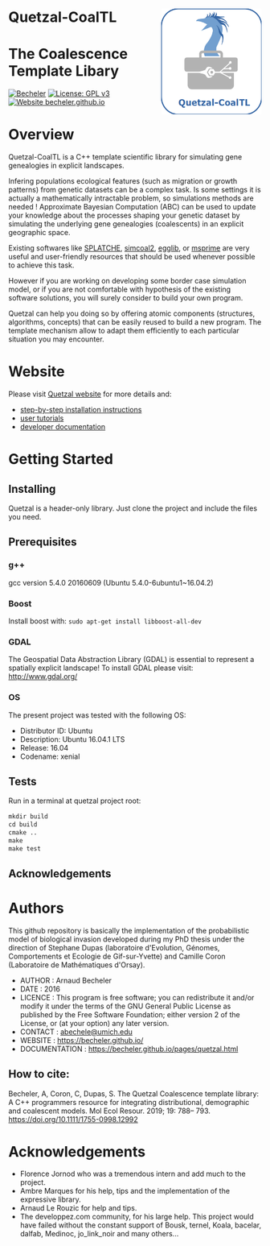 # Quetzal-CoalTL <img align="right" width="200" src="https://github.com/Becheler/Becheler.github.io/blob/master/draw/logos/quetzal.png">
# The Coalescence Template Libary

[![Becheler](https://circleci.com/gh/Becheler/quetzal.svg?style=shield)](https://app.circleci.com/pipelines/github/Becheler)
[![License: GPL v3](https://img.shields.io/badge/License-GPL%20v3-blue.svg)](https://www.gnu.org/licenses/gpl-3.0)
[![Website becheler.github.io](https://img.shields.io/website-up-down-green-red/https/becheler.github.io.svg)](https://becheler.github.io/pages/quetzal.html)

# Overview

Quetzal-CoalTL is a C++ template scientific library for simulating gene genealogies in explicit landscapes.

Infering populations ecological features (such as migration or growth patterns) from genetic datasets can be a complex task. Is some settings it is actually a mathematically intractable problem, so simulations methods are needed ! Approximate Bayesian Computation (ABC) can be used to update your knowledge about the processes shaping your genetic dataset by simulating the underlying gene genealogies (coalescents) in an explicit geographic space.

Existing softwares like [SPLATCHE](http://splatche.com/), [simcoal2](http://cmpg.unibe.ch/software/simcoal2/), [egglib](http://mycor.nancy.inra.fr/egglib/index.html), or [msprime](http://msprime.readthedocs.io/en/stable/index.html) are very useful and user-friendly resources that should be used whenever possible to achieve this task.

However if you are working on developing some border case simulation model, or if you are not comfortable with hypothesis of the existing software solutions, you will surely consider to build your own program.

Quetzal can help you doing so by offering atomic components (structures, algorithms, concepts) that can be easily reused to build a new program. The template mechanism allow to adapt them efficiently to each particular situation you may encounter.

# Website

Please visit [Quetzal website](https://becheler.github.io/pages/quetzal.html) for more details and:
 - [step-by-step installation instructions](https://becheler.github.io/pages/getting_started.html)
 - [user tutorials](https://becheler.github.io/pages/tutorials.html)
 - [developer documentation](https://becheler.github.io/quetzalAPI/html/index.html)

# Getting Started

## Installing

Quetzal is a header-only library. Just clone the project and include the files you need.

## Prerequisites

### g++
gcc version 5.4.0 20160609 (Ubuntu 5.4.0-6ubuntu1~16.04.2)

###  Boost

Install boost with: ```sudo apt-get install libboost-all-dev```

### GDAL

The Geospatial Data Abstraction Library (GDAL) is essential to represent a spatially explicit landscape!
To install GDAL please visit: http://www.gdal.org/

### OS

The present project was tested with the following OS:

- Distributor ID: Ubuntu
- Description: Ubuntu 16.04.1 LTS
- Release: 16.04
- Codename: xenial

## Tests
Run in a terminal at quetzal project root:
```
mkdir build
cd build
cmake ..
make
make test
```

## Acknowledgements

# Authors

This github repository is basically the implementation of the probabilistic model of biological invasion developed during my PhD thesis under the direction of Stephane Dupas (laboratoire d'Evolution, Génomes, Comportements et Ecologie de Gif-sur-Yvette) and Camille Coron (Laboratoire de Mathématiques d'Orsay).

- AUTHOR : Arnaud Becheler
- DATE   : 2016
- LICENCE : This program is free software; you can redistribute it and/or modify it under the terms of the GNU General Public License as published by the Free Software Foundation; either version 2 of the License, or (at your option) any later version.    
- CONTACT : abechele@umich.edu
- WEBSITE : https://becheler.github.io/
- DOCUMENTATION : https://becheler.github.io/pages/quetzal.html

## How to cite:

 Becheler, A, Coron, C, Dupas, S. The Quetzal Coalescence template library: A C++ programmers resource for integrating distributional, demographic and coalescent models. Mol Ecol Resour. 2019; 19: 788– 793. https://doi.org/10.1111/1755-0998.12992

# Acknowledgements

- Florence Jornod who was a tremendous intern and add much to the project.
- Ambre Marques for his help, tips and the implementation of the expressive library.
- Arnaud Le Rouzic for help and tips.
- The developpez.com community, for his large help. This project would have failed without the constant support of Bousk, ternel, Koala, bacelar, dalfab, Medinoc, jo_link_noir and many others...
